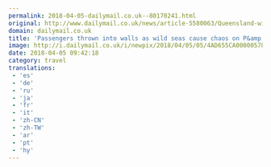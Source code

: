 ```yaml
---
permalink: 2018-04-05-dailymail.co.uk--80170241.html
original: http://www.dailymail.co.uk/news/article-5580063/Queensland-wild-seas-created-chaos-P-O-Aria-cruise.html?ITO=1490&ns_mchannel=rss&ns_campaign=1490
domain: dailymail.co.uk
title: 'Passengers thrown into walls as wild seas cause chaos on P&amp;O  cruise'
image: http://i.dailymail.co.uk/i/newpix/2018/04/05/05/4AD655CA00000578-0-image-a-18_1522902702403.jpg
date: 2018-04-05 09:42:18
category: travel
translations: 
 - 'es'
 - 'de'
 - 'ru'
 - 'ja'
 - 'fr'
 - 'it'
 - 'zh-CN'
 - 'zh-TW'
 - 'ar'
 - 'pt'
 - 'hy'
---
```


